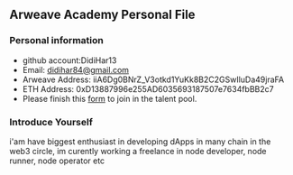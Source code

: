 ## Arweave Academy Personal File

### Personal information

- github account:DidiHar13 
- Email: didihar84@gmail.com
- Arweave Address: iiA6Dg0BNrZ_V3otkd1YuKk8B2C2GSwIluDa49jraFA
- ETH Address: 0xD13887996e255AD6035693187507e7634fbBB2c7
- Please finish this [form](https://docs.google.com/forms/d/e/1FAIpQLSfWA5fIIcBgmRppm3jNz5vmf9Mai_QMVil-2pO4r7YKn_Zhtw/viewform?usp=sf_link) to join in the talent pool.

### Introduce Yourself
 i'am have biggest enthusiast in developing dApps in many chain in the web3 circle, im curently working a freelance in node developer, node runner, node operator etc
